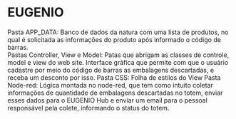# EUGENIO

Pasta APP_DATA: Banco de dados da natura com uma lista de produtos, no qual é solicitada as informações do produto após informado o código de barras.  
Pastas Controller, View e Model: Patas que abrigam as classes de controle, model e view do web site. Interface gráfica que permite com que o usuário cadastre por meio do código de barras as embalagens descartadas, e receba um desconto por isso. 
Pasta CSS: Folha de estilos do View
Pasta Node-red: Lógica montada no node-red, que tem como intuito coletar informações de quantidade de embalagens descartadas no totem, enviar esses dados para o EUGENIO Hub e enviar um email para o pessoal responsável pela colete, informando o status do totem. 
